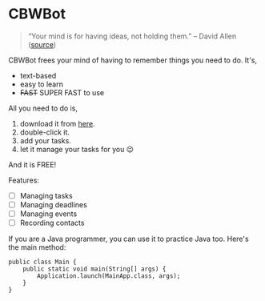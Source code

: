 <h1> CBWBot </h1>

> “Your mind is for having ideas, not holding them.” – David Allen ([source](https://dansilvestre.com/productivity-quotes/))

CBWBot frees your mind of having to remember things you need to do. It's,
- text-based
- easy to learn
- ~~FAST~~ SUPER FAST to use

All you need to do is,

1. download it from [here](https://github.com/delishad21/ip/releases/tag/v0.2.0).
2. double-click it.
3. add your tasks.
4. let it manage your tasks for you 😉

And it is FREE!

Features:

- [ ]  Managing tasks
- [ ]  Managing deadlines
- [ ]  Managing events
- [ ]  Recording contacts
      
If you are a Java programmer, you can use it to practice Java too. Here's the main method:
```
public class Main {
    public static void main(String[] args) {
        Application.launch(MainApp.class, args);
    }
}
```
